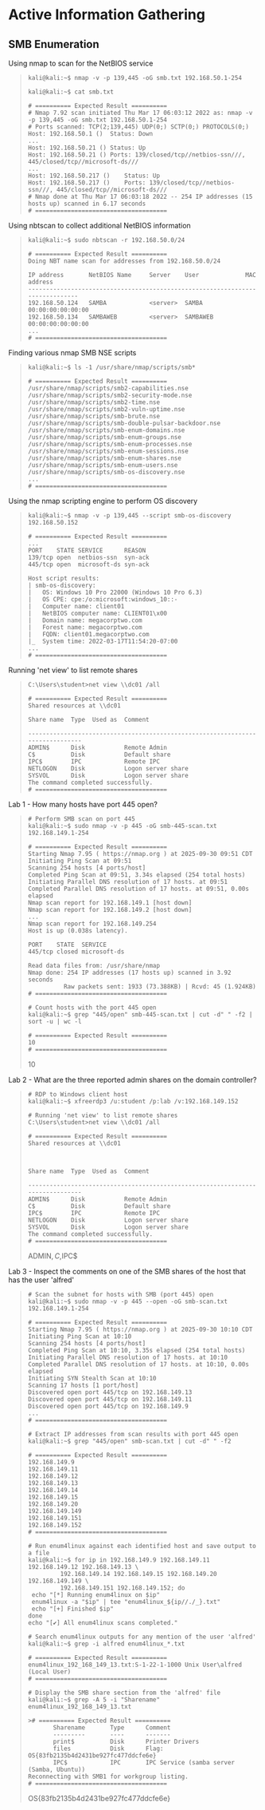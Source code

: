 # Active Information Gathering

## SMB Enumeration

Using nmap to scan for the NetBIOS service
>``` shell
>kali@kali:~$ nmap -v -p 139,445 -oG smb.txt 192.168.50.1-254
>
>kali@kali:~$ cat smb.txt
>
># ========== Expected Result ==========
># Nmap 7.92 scan initiated Thu Mar 17 06:03:12 2022 as: nmap -v -p 139,445 -oG smb.txt 192.168.50.1-254
># Ports scanned: TCP(2;139,445) UDP(0;) SCTP(0;) PROTOCOLS(0;)
>Host: 192.168.50.1 ()	Status: Down
>...
>Host: 192.168.50.21 ()	Status: Up
>Host: 192.168.50.21 ()	Ports: 139/closed/tcp//netbios-ssn///, 445/closed/tcp//microsoft-ds///
>...
>Host: 192.168.50.217 ()	Status: Up
>Host: 192.168.50.217 ()	Ports: 139/closed/tcp//netbios-ssn///, 445/closed/tcp//microsoft-ds///
># Nmap done at Thu Mar 17 06:03:18 2022 -- 254 IP addresses (15 hosts up) scanned in 6.17 seconds
># =====================================
>```

Using nbtscan to collect additional NetBIOS information
>``` shell
>kali@kali:~$ sudo nbtscan -r 192.168.50.0/24
>
># ========== Expected Result ==========
>Doing NBT name scan for addresses from 192.168.50.0/24
>
>IP address       NetBIOS Name     Server    User             MAC address
>------------------------------------------------------------------------------
>192.168.50.124   SAMBA            <server>  SAMBA            00:00:00:00:00:00
>192.168.50.134   SAMBAWEB         <server>  SAMBAWEB         00:00:00:00:00:00
>...
># =====================================
>```

Finding various nmap SMB NSE scripts
>``` shell
>kali@kali:~$ ls -1 /usr/share/nmap/scripts/smb*
>
># ========== Expected Result ==========
>/usr/share/nmap/scripts/smb2-capabilities.nse
>/usr/share/nmap/scripts/smb2-security-mode.nse
>/usr/share/nmap/scripts/smb2-time.nse
>/usr/share/nmap/scripts/smb2-vuln-uptime.nse
>/usr/share/nmap/scripts/smb-brute.nse
>/usr/share/nmap/scripts/smb-double-pulsar-backdoor.nse
>/usr/share/nmap/scripts/smb-enum-domains.nse
>/usr/share/nmap/scripts/smb-enum-groups.nse
>/usr/share/nmap/scripts/smb-enum-processes.nse
>/usr/share/nmap/scripts/smb-enum-sessions.nse
>/usr/share/nmap/scripts/smb-enum-shares.nse
>/usr/share/nmap/scripts/smb-enum-users.nse
>/usr/share/nmap/scripts/smb-os-discovery.nse
>...
># =====================================
>```

Using the nmap scripting engine to perform OS discovery
>``` shell
>kali@kali:~$ nmap -v -p 139,445 --script smb-os-discovery 192.168.50.152
>
># ========== Expected Result ==========
>...
>PORT    STATE SERVICE      REASON
>139/tcp open  netbios-ssn  syn-ack
>445/tcp open  microsoft-ds syn-ack
>
>Host script results:
>| smb-os-discovery:
>|   OS: Windows 10 Pro 22000 (Windows 10 Pro 6.3)
>|   OS CPE: cpe:/o:microsoft:windows_10::-
>|   Computer name: client01
>|   NetBIOS computer name: CLIENT01\x00
>|   Domain name: megacorptwo.com
>|   Forest name: megacorptwo.com
>|   FQDN: client01.megacorptwo.com
>|_  System time: 2022-03-17T11:54:20-07:00
>...
># =====================================
>```

Running 'net view' to list remote shares
>``` shell
>C:\Users\student>net view \\dc01 /all
>
># ========== Expected Result ==========
>Shared resources at \\dc01
>
>Share name  Type  Used as  Comment
>
>-------------------------------------------------------------------------------
>ADMIN$      Disk           Remote Admin
>C$          Disk           Default share
>IPC$        IPC            Remote IPC
>NETLOGON    Disk           Logon server share
>SYSVOL      Disk           Logon server share
>The command completed successfully.
># =====================================
>```

Lab 1 - How many hosts have port 445 open?
>``` shell
># Perform SMB scan on port 445
>kali@kali:~$ sudo nmap -v -p 445 -oG smb-445-scan.txt 192.168.149.1-254
>
># ========== Expected Result ==========
>Starting Nmap 7.95 ( https://nmap.org ) at 2025-09-30 09:51 CDT
>Initiating Ping Scan at 09:51
>Scanning 254 hosts [4 ports/host]
>Completed Ping Scan at 09:51, 3.34s elapsed (254 total hosts)
>Initiating Parallel DNS resolution of 17 hosts. at 09:51
>Completed Parallel DNS resolution of 17 hosts. at 09:51, 0.00s elapsed
>Nmap scan report for 192.168.149.1 [host down]
>Nmap scan report for 192.168.149.2 [host down]
>...
>Nmap scan report for 192.168.149.254
>Host is up (0.038s latency).
>
>PORT    STATE  SERVICE
>445/tcp closed microsoft-ds
>
>Read data files from: /usr/share/nmap
>Nmap done: 254 IP addresses (17 hosts up) scanned in 3.92 seconds
>           Raw packets sent: 1933 (73.388KB) | Rcvd: 45 (1.924KB)
># =====================================
>
># Count hosts with the port 445 open 
>kali@kali:~$ grep "445/open" smb-445-scan.txt | cut -d" " -f2 | sort -u | wc -l
>
># ========== Expected Result ==========
>10
># =====================================
>```
>10

Lab 2 - What are the three reported admin shares on the domain controller?
>``` shell
># RDP to Windows client host
>kali@kali:~$ xfreerdp3 /u:student /p:lab /v:192.168.149.152
>
># Running 'net view' to list remote shares
>C:\Users\student>net view \\dc01 /all
>
># ========== Expected Result ==========
>Shared resources at \\dc01
>
>
>
>Share name  Type  Used as  Comment
>
>-------------------------------------------------------------------------------
>ADMIN$      Disk           Remote Admin
>C$          Disk           Default share
>IPC$        IPC            Remote IPC
>NETLOGON    Disk           Logon server share
>SYSVOL      Disk           Logon server share
>The command completed successfully.
># =====================================
>```
>ADMIN$,C$,IPC$

Lab 3 - Inspect the comments on one of the SMB shares of the host that has the user 'alfred'
>``` shell
># Scan the subnet for hosts with SMB (port 445) open
>kali@kali:~$ sudo nmap -v -p 445 --open -oG smb-scan.txt 192.168.149.1-254
>
># ========== Expected Result ==========
>Starting Nmap 7.95 ( https://nmap.org ) at 2025-09-30 10:10 CDT
>Initiating Ping Scan at 10:10
>Scanning 254 hosts [4 ports/host]
>Completed Ping Scan at 10:10, 3.35s elapsed (254 total hosts)
>Initiating Parallel DNS resolution of 17 hosts. at 10:10
>Completed Parallel DNS resolution of 17 hosts. at 10:10, 0.00s elapsed
>Initiating SYN Stealth Scan at 10:10
>Scanning 17 hosts [1 port/host]
>Discovered open port 445/tcp on 192.168.149.13
>Discovered open port 445/tcp on 192.168.149.11
>Discovered open port 445/tcp on 192.168.149.9
>...
># =====================================
>
># Extract IP addresses from scan results with port 445 open
>kali@kali:~$ grep "445/open" smb-scan.txt | cut -d" " -f2
>
># ========== Expected Result ==========
>192.168.149.9
>192.168.149.11
>192.168.149.12
>192.168.149.13
>192.168.149.14
>192.168.149.15
>192.168.149.20
>192.168.149.149
>192.168.149.151
>192.168.149.152
># =====================================
>
># Run enum4linux against each identified host and save output to a file
>kali@kali:~$ for ip in 192.168.149.9 192.168.149.11 192.168.149.12 192.168.149.13 \
>          192.168.149.14 192.168.149.15 192.168.149.20 192.168.149.149 \
>          192.168.149.151 192.168.149.152; do
>  echo "[*] Running enum4linux on $ip"
>  enum4linux -a "$ip" | tee "enum4linux_${ip//./_}.txt"
>  echo "[+] Finished $ip"
>done
>echo "[✔] All enum4linux scans completed."
>
># Search enum4linux outputs for any mention of the user 'alfred'
>kali@kali:~$ grep -i alfred enum4linux_*.txt
>
># ========== Expected Result ==========
>enum4linux_192_168_149_13.txt:S-1-22-1-1000 Unix User\alfred (Local User)
># =====================================
>
># Display the SMB share section from the 'alfred' file
>kali@kali:~$ grep -A 5 -i "Sharename" enum4linux_192_168_149_13.txt
>
>># ========== Expected Result ==========
>        Sharename       Type      Comment
>        ---------       ----      -------
>        print$          Disk      Printer Drivers
>        files           Disk      Flag: OS{83fb2135b4d2431be927fc477ddcfe6e}
>        IPC$            IPC       IPC Service (samba server (Samba, Ubuntu))
>Reconnecting with SMB1 for workgroup listing.
># =====================================
>```
>OS{83fb2135b4d2431be927fc477ddcfe6e}
